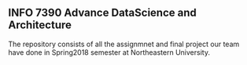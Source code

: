 ## INFO 7390 Advance DataScience and Architecture
The repository consists of all the assignmnet and final project our team have done in Spring2018 semester at Northeastern University.
